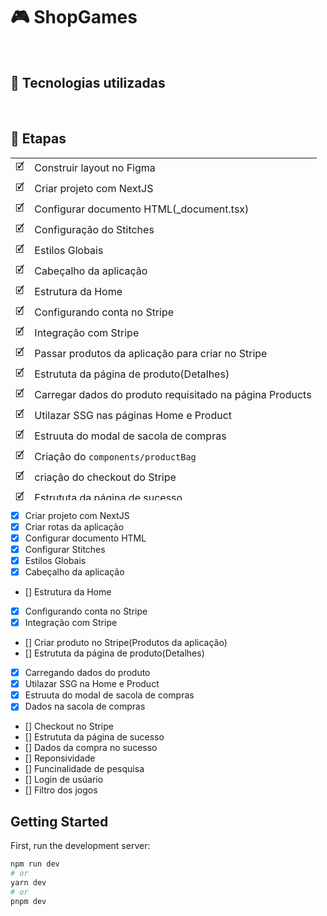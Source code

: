 # :video_game: ShopGames

<br>

## :rocket: Tecnologias utilizadas

<br>

## :calendar: Etapas 


<table height="548px">
  <tr>
    <td>
      🗹
    </td>
    <td>
      Construir layout no Figma
    </td>
  </tr>
  <tr>
     <td>
      🗹
    </td>
    <td>
      Criar projeto com NextJS
    </td>
  </tr>
  <tr>
    <td>
      🗹
    </td>
    <td>
       Configurar documento HTML(_document.tsx)
    </td>
  </tr>
  <tr>
    <td>
      🗹
    </td>
    <td>
     Configuração do Stitches
    </td>
  </tr>
  <tr>
    <td>
      🗹
    </td>
    <td>
      Estilos Globais
    </td>
  </tr>
  <tr>
    <td>
      🗹
    </td>
    <td>
      Cabeçalho da aplicação
    </td>
  </tr>
  <tr>
    <td>
      🗹
    </td>
    <td>
      Estrutura da Home
    </td>
  </tr>
  <tr>
    <td>
      🗹
    </td>
    <td>
      Configurando conta no Stripe
    </td>
  </tr>
  <tr>
    <td>
      🗹
    </td>
    <td>
      Integração com Stripe
    </td>
  </tr>
  <tr>
    <td>
      🗹
    </td>
    <td>
      Passar produtos da aplicação para criar no Stripe
    </td>
  </tr>
  <tr>
    <td>
      🗹
    </td>
    <td>
      Estrututa da página de produto(Detalhes)
    </td>
  </tr>
  <tr>
    <td>
      🗹
    </td>
    <td>
      Carregar dados do produto requisitado na página Products
    </td>
  </tr>
  <tr>
    <td>
      🗹
    </td>
    <td>
      Utilazar SSG nas páginas Home e Product
    </td>
  </tr>
  <tr>
    <td>
      🗹
    </td>
    <td>
      Estruuta do modal de sacola de compras
    </td>
  </tr>
  <tr>
    <td>
      🗹
    </td>
    <td>
     Criação do <code>components/productBag</code>
    </td>
  </tr>
  <tr>
    <td>
      🗹
    </td>
    <td>
      criação do checkout do Stripe
    </td>
  </tr>
  <tr>
    <td>
      🗹
    </td>
    <td>
      Estrututa da página de sucesso
    </td>
  </tr>
  <tr>
    <td>
      🗹
    </td>
    <td>
      Dados da compra na página de sucesso
    </td>
  </tr>
  <tr>
    <td>
      🗹
    </td>
    <td>
     Reponsividade da aplicação
    </td>
  </tr>
  <tr>
    <td>
     ☐
    </td>
    <td>
      Botão de adicionar um jogo na sacola(Página de detalhes)
    </td>
  </tr>
  <tr>
    <td>
      ☐
    </td>
    <td>
      Traduzir o texto de sobre do jogo(Página de detalhes)
    </td>
  </tr>
  <tr>
    <td>
     ☐
    </td>
    <td>
      Função de pesquisa
    </td>
  </tr>
  <tr>
    <td>
     ☐
    </td>
    <td>
     Filtragem de games
    </td>
  </tr>
  <tr>
    <td>
     ☐
    </td>
    <td>
     Estilização do estado de Loading da aplicação 
    </td>
  </tr>
  <tr>
    <td>
     ☐
    </td>
    <td>
      Função de login de usúario
    </td>
  </tr>
  <tr>
    <td>
      ☐
    </td>
    <td>
      Estilizar Scroll
    </td>
  </tr>
</table>


- [x] Criar projeto com NextJS
- [x] Criar rotas da aplicação
- [x] Configurar documento HTML
- [x] Configurar Stitches
- [x] Estilos Globais
- [x] Cabeçalho da aplicação
- [] Estrutura da Home
- [x] Configurando conta no Stripe
- [x] Integração com Stripe
- [] Criar produto no Stripe(Produtos da aplicação)
- [] Estrututa da página de produto(Detalhes)
- [x] Carregando dados do produto
- [x] Utilazar SSG na Home e Product
- [x] Estruuta do modal de sacola de compras
- [x] Dados na sacola de compras
- [] Checkout no Stripe
- [] Estrututa da página de sucesso
- [] Dados da compra no sucesso
- [] Reponsividade
- [] Funcinalidade de pesquisa
- [] Login de usúario
- [] Filtro dos jogos

## Getting Started

First, run the development server:

```bash
npm run dev
# or
yarn dev
# or
pnpm dev
```
